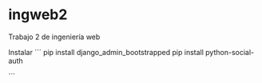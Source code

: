 # ingweb2
Trabajo 2 de ingeniería web

Instalar
´´´
pip install django_admin_bootstrapped
pip install python-social-auth

´´´